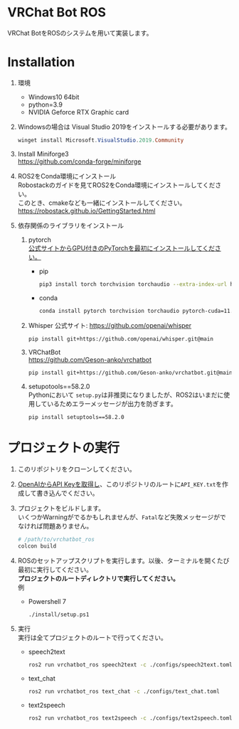 # VRChat Bot ROS
VRChat BotをROSのシステムを用いて実装します。

# Installation   
1. 環境   

    - Windows10 64bit
    - python=3.9
    - NVIDIA Geforce RTX Graphic card  

1. Windowsの場合は Visual Studio 2019をインストールする必要があります。  
    ```ps1
    winget install Microsoft.VisualStudio.2019.Community
    ```

1. Install Miniforge3   
    https://github.com/conda-forge/miniforge

1. ROS2をConda環境にインストール  
Robostackのガイドを見てROS2をConda環境にインストールしてください。  
このとき、cmakeなども一緒にインストールしてください。
https://robostack.github.io/GettingStarted.html

1. 依存関係のライブラリをインストール  
    1. pytorch  
        [公式サイトからGPU付きのPyTorchを最初にインストールしてください。](https://pytorch.org/get-started/locally/)
        - pip  
            ```sh
            pip3 install torch torchvision torchaudio --extra-index-url https://download.pytorch.org/whl/cu117
            ```

        - conda  
            ```sh
            conda install pytorch torchvision torchaudio pytorch-cuda=11.7 -c pytorch -c nvidia
            ```
    
    2. Whisper
        公式サイト: https://github.com/openai/whisper  
        ```sh
        pip install git+https://github.com/openai/whisper.git@main
        ```

    3. VRChatBot  
        https://github.com/Geson-anko/vrchatbot
        ```sh
        pip install git+https://github.com/Geson-anko/vrchatbot.git@main  
        ```
    
    4. setupotools==58.2.0  
        Pythonにおいて `setup.py`は非推奨になりましたが、ROS2はいまだに使用しているためエラーメッセージが出力を防ぎます。  
        ```sh
        pip install setuptools==58.2.0
        ```
    
# プロジェクトの実行     

1. このリポジトリをクローンしてください。 

2. [OpenAIからAPI Keyを取得し](https://beta.openai.com/account/api-keys)、このリポジトリのルートに`API_KEY.txt`を作成して書き込んでください。
3. プロジェクトをビルドします。  
    いくつかWarningがでるかもしれませんが、`Fatal`など失敗メッセージがでなければ問題ありません。  
    ```sh
    # /path/to/vrchatbot_ros
    colcon build
    ```

4. ROSのセットアップスクリプトを実行します。以後、ターミナルを開くたび最初に実行してください。  
    **プロジェクトのルートディレクトリで実行してください。**  
    例
    - Powershell 7    
        ```pwsh
        ./install/setup.ps1
        ```

4. 実行  
    実行は全てプロジェクトのルートで行ってください。

    - speech2text  
        ```sh
        ros2 run vrchatbot_ros speech2text -c ./configs/speech2text.toml
        ```

    - text_chat
        ```sh
        ros2 run vrchatbot_ros text_chat -c ./configs/text_chat.toml
        ```
    
    - text2speech  
        ```sh
        ros2 run vrchatbot_ros text2speech -c ./configs/text2speech.toml
        ```
        


